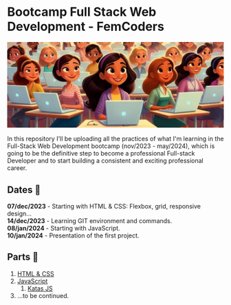 ﻿# Bootcamp Full Stack Web Development - FemCoders

![Coders](img/coders.png)

In this repository I'll be uploading all the practices of what I'm learning in the Full-Stack Web Development bootcamp (nov/2023 - may/2024), which is going to be the definitive step to become a professional Full-stack Developer and to start building a consistent and exciting professional career.

## Dates 📅

**07/dec/2023** - Starting with HTML & CSS: Flexbox, grid, responsive design... <br>
**14/dec/2023** - Learning GIT environment and commands. <br>
**08/jan/2024** - Starting with JavaScript. <br>
**10/jan/2024** - Presentation of the first project.

## Parts 📑

1. [HTML & CSS](https://github.com/angylearns/femcoders_fullstack/tree/main/01-html_css)
2. [JavaScript](https://github.com/angylearns/femcoders_fullstack/tree/main/02-javascript)
   1. [Katas JS](https://github.com/angylearns/femcoders_fullstack/tree/main/02-javascript/01-katas_js)
3. ...to be continued.
